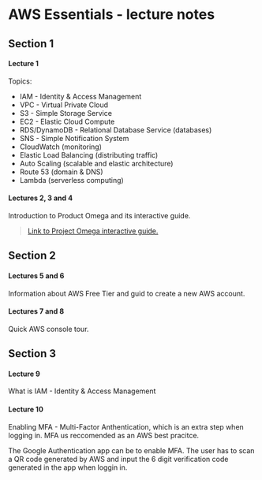 # AWS Essentials - lecture notes

## Section 1

#### Lecture 1

Topics:
- IAM - Identity & Access Management
-	VPC - Virtual Private Cloud
-	S3 - Simple Storage Service
-	EC2 - Elastic Cloud Compute
-	RDS/DynamoDB - Relational Database Service (databases)
- SNS - Simple Notification System
- CloudWatch (monitoring)
- Elastic Load Balancing (distributing traffic)
- Auto Scaling (scalable and elastic architecture)
- Route 53 (domain & DNS)
- Lambda (serverless computing)

#### Lectures 2, 3 and 4

Introduction to Product Omega and its interactive guide.

> [Link to Project Omega interactive guide.](https://www.lucidchart.com/documents/view/703f6119-4838-4bbb-bc7e-be2fb75e89e5/0)

## Section 2

#### Lectures 5 and 6

Information about AWS Free Tier and guid to create a new AWS account.

#### Lectures 7 and 8

Quick AWS console tour.

## Section 3

#### Lecture 9

What is IAM - Identity & Access Management

#### Lecture 10

Enabling MFA - Multi-Factor Anthentication, which is an extra step when logging in. MFA us reccomended as an AWS best pracitce.

The Google Authentication app can be to enable MFA. The user has to scan a QR code generated by AWS and input the 6 digit verification code generated in the app when loggin in.
